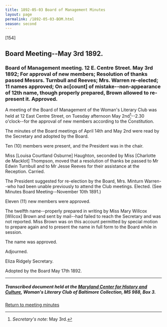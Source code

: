 ```yaml
---
title: 1892-05-03 Board of Management Minutes
layout: page
permalink: /1892-05-03-BOM.html
season: second
---
```


<style>
    #maincontent{
        font-size:1.4em;
    }
</style>
[154]

## Board Meeting--May 3rd 1892.

### Board of Management meeting. 12 E. Centre Street. May 3rd 1892; For approval of new members; Resolution of thanks passed Messrs. Turnbull and Reeves; Mrs. Warren re-elected; 11 names approved; On ac[count] of mistake--non-appearance of 12th name, though properly prepared, Brown allowed to re-present it. Approved.

A meeting of the Board of Management of the Woman's Literary Club was held at 12 East Centre Street, on Tuesday afternoon May 2nd[^note]--2.30 o'clock--for the approval of new members according to the Constitution.

[^note]: _Secretary's note_: May 3rd.

The minutes of the Board meetings of April 14th and May 2nd were read by the Secretary and adopted by the Board.

Ten (10) members were present, and the President was in the chair.

Miss [Louisa Courtland Osburne] Haughton, seconded by Miss [Charlotte de Macklot] Thompson, moved that a resolution of thanks be passed to Mr Edwin Turnbull and to Mr Jesse Reeves for their assistance at the Reception. Carried.

The President suggested for re-election by the Board, Mrs. Minturn Warren--who had been unable previously to attend the Club meetings. Elected. (See Minutes Board Meeting--November 10th 1891.)

Eleven (11) new members were approved.

The twelfth name--properly prepared in writing by Miss Mary Willcox [Wilcox] Brown and sent by mail--had failed to reach the Secretary and was not reported. Miss Brown was on this account permitted by special motion to prepare again and to present the name in full form to the Board while in session.

The name was approved.

Adjourned.

Eliza Ridgely
Secretary.

Adopted by the Board May 17th 1892.


<hr>

##### Transcribed document held at the [Maryland Center for History and Culture](http://mdhs.org/), Woman's Literary Club of Baltimore Collection, MS 988, Box 3. 

[Return to meeting minutes](https://wlcb.github.io/archive/search/index.html?q=%2Bseason%3Asecond)